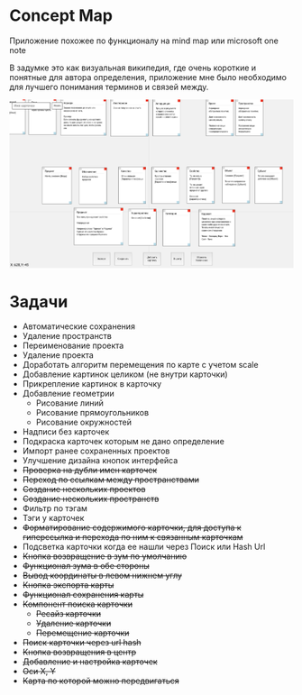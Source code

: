 # Concept Map

Приложение похожее по функционалу на mind map или microsoft one note

В задумке это как визуальная википедия, где очень короткие и понятные для автора определения, приложение мне было необходимо для лучшего понимания терминов и связей между.

![Interface Screenshot](/doc/screen.png?raw=true "2020.05.27")

# Задачи

- Автоматические сохранения
- Удаление пространств
- Переименование проекта
- Удаление проекта
- Доработать алгоритм перемещения по карте с учетом scale 
- Добавление картинок целиком (не внутри карточки)
- Прикрепление картинок в карточку
- Добавление геометрии
	- Рисование линий
	- Рисование прямоугольников
	- Рисование окружностей
- Надписи без карточек
- Подкраска карточек которым не дано определение
- Импорт ранее сохраненных проектов
- Улучшение дизайна кнопок интерфейса
- ~~Проверка на дубли имен карточек~~
- ~~Переход по ссылкам между пространствами~~
- ~~Создание нескольких проектов~~
- ~~Создание нескольких пространств~~
- Фильтр по тэгам
- Тэги у карточек
- ~~Форматирование содержимого карточки, для доступа к гиперссылка и перехода по ним к связанным карточкам~~
- Подсветка карточки когда ее нашли через Поиск или Hash Url
- ~~Кнопка возвращение в зум по умолчанию~~
- ~~Функционал зума в обе стороны~~
- ~~Вывод координаты в левом нижнем углу~~
- ~~Кнопка экспорта карты~~
- ~~Функционал сохранения карты~~
- ~~Компонент поиска карточки~~
	- ~~Ресайз карточки~~
	- ~~Удаление карточки~~
	- ~~Перемещение карточки~~
- ~~Поиск карточки через url hash~~ 
- ~~Кнопка возвращения в центр~~
- ~~Добавление и настройка карточек~~
- ~~Оси X, Y~~
- ~~Карта по которой можно передвигаться~~